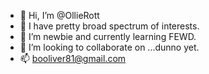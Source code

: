 - 👋 Hi, I’m @OllieRott
- 👀 I have pretty broad spectrum of interests.
- 🌱 I’m newbie and currently learning FEWD.
- 💞️ I’m looking to collaborate on ...dunno yet.
- 📫 booliver81@gmail.com

<!---
OllieRott/OllieRott is a ✨ special ✨ repository because its `README.md` (this file) appears on your GitHub profile.
You can click the Preview link to take a look at your changes.
--->
